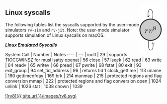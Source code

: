 <a href="https://rv8.io/"><img style="float: right;" src="/images/rv8.svg"></a>

## Linux syscalls

The following tables list the syscalls supported by the user-mode
simulators `rv-sim` and `rv-jit`. Note: the user-mode simulator supports
simulation of Linux syscalls on macOS.

_**Linux Emulated Syscalls**_

System Call     | Number | Notes
:---            | --:    |
ioctl           | 29     | supports TIOCGWINSZ for musl isatty
openat          | 56
close           | 57
lseek           | 62
read            | 63
write           | 64
readv           | 65
writev          | 66
pread           | 67
pwrite          | 68
fstat           | 80
exit            | 93
exit_group      | 94
set_tid_address | 96     | returns tid 1
clock_gettime   | 113
uname           | 160
gettimeofday    | 169
brk             | 214
munmap          | 215    | protected regions and flag conversion
mmap            | 222    | protected regions and flag conversion
open            | 1024
unlink          | 1026
stat            | 1038
chown           | 1039

[![rv8]({{ site.url }}/images/rv8.svg)](https://rv8.io/)
